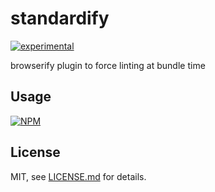 # standardify

[![experimental](http://badges.github.io/stability-badges/dist/experimental.svg)](http://github.com/badges/stability-badges)

browserify plugin to force linting at bundle time

## Usage

[![NPM](https://nodei.co/npm/standardify.png)](https://www.npmjs.com/package/standardify)

## License

MIT, see [LICENSE.md](http://github.com/mattdesl/standardify/blob/master/LICENSE.md) for details.
